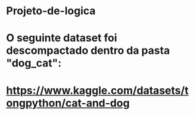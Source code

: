 # Projeto-de-logica
# O seguinte dataset foi descompactado dentro da pasta "dog_cat": 
# https://www.kaggle.com/datasets/tongpython/cat-and-dog
